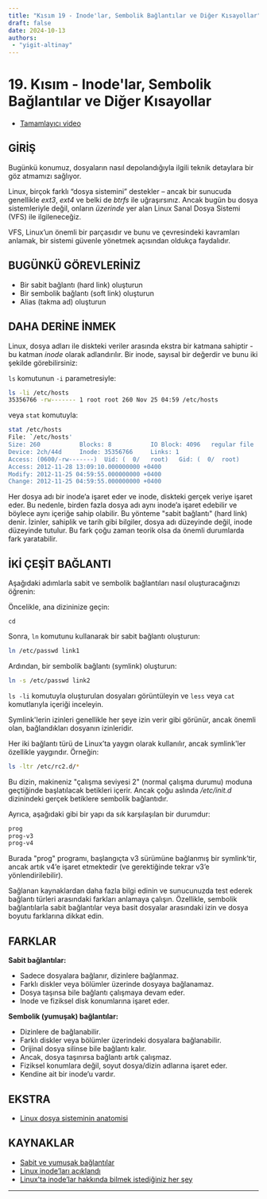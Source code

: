 ```yaml
---
title: "Kısım 19 - Inode'lar, Sembolik Bağlantılar ve Diğer Kısayollar"
draft: false
date: 2024-10-13
authors:
 - "yigit-altinay"
---
```

# 19. Kısım - Inode'lar, Sembolik Bağlantılar ve Diğer Kısayollar

* [Tamamlayıcı video](https://youtu.be/3WrBVRaNCqQ)

## GİRİŞ

Bugünkü konumuz, dosyaların nasıl depolandığıyla ilgili teknik detaylara bir göz atmamızı sağlıyor.  

Linux, birçok farklı “dosya sistemini” destekler – ancak bir sunucuda genellikle _ext3_, _ext4_ ve belki de _btrfs_ ile uğraşırsınız. Ancak bugün bu dosya sistemleriyle değil, onların _üzerinde_ yer alan Linux Sanal Dosya Sistemi (VFS) ile ilgileneceğiz.

VFS, Linux’un önemli bir parçasıdır ve bunu ve çevresindeki kavramları anlamak, bir sistemi güvenle yönetmek açısından oldukça faydalıdır.

## BUGÜNKÜ GÖREVLERİNİZ

* Bir sabit bağlantı (hard link) oluşturun  
* Bir sembolik bağlantı (soft link) oluşturun  
* Alias (takma ad) oluşturun  

## DAHA DERİNE İNMEK

Linux, dosya adları ile diskteki veriler arasında ekstra bir katmana sahiptir - bu katman _inode_ olarak adlandırılır. Bir inode, sayısal bir değerdir ve bunu iki şekilde görebilirsiniz:

`ls` komutunun `-i` parametresiyle:

```bash
ls -li /etc/hosts
35356766 -rw------- 1 root root 260 Nov 25 04:59 /etc/hosts
```

veya `stat` komutuyla:

```bash
stat /etc/hosts
File: `/etc/hosts'
Size: 260           Blocks: 8           IO Block: 4096   regular file
Device: 2ch/44d     Inode: 35356766     Links: 1
Access: (0600/-rw-------)  Uid: (  0/   root)   Gid: (	0/	root)
Access: 2012-11-28 13:09:10.000000000 +0400
Modify: 2012-11-25 04:59:55.000000000 +0400
Change: 2012-11-25 04:59:55.000000000 +0400
```

Her dosya adı bir inode’a işaret eder ve inode, diskteki gerçek veriye işaret eder. Bu nedenle, birden fazla dosya adı aynı inode’a işaret edebilir ve böylece aynı içeriğe sahip olabilir. Bu yönteme "sabit bağlantı" (hard link) denir. İzinler, sahiplik ve tarih gibi bilgiler, dosya adı düzeyinde değil, inode düzeyinde tutulur. Bu fark çoğu zaman teorik olsa da önemli durumlarda fark yaratabilir.

## İKİ ÇEŞİT BAĞLANTI

Aşağıdaki adımlarla sabit ve sembolik bağlantıları nasıl oluşturacağınızı öğrenin:

Öncelikle, ana dizininize geçin:

`cd`

Sonra, `ln` komutunu kullanarak bir sabit bağlantı oluşturun:

```bash
ln /etc/passwd link1
```

Ardından, bir sembolik bağlantı (symlink) oluşturun:

```bash
ln -s /etc/passwd link2
```

`ls -li` komutuyla oluşturulan dosyaları görüntüleyin ve `less` veya `cat` komutlarıyla içeriği inceleyin.

Symlink'lerin izinleri genellikle her şeye izin verir gibi görünür, ancak önemli olan, bağlandıkları dosyanın izinleridir.

Her iki bağlantı türü de Linux’ta yaygın olarak kullanılır, ancak symlink'ler özellikle yaygındır. Örneğin:

```bash
ls -ltr /etc/rc2.d/*
```

Bu dizin, makineniz "çalışma seviyesi 2" (normal çalışma durumu) moduna geçtiğinde başlatılacak betikleri içerir. Ancak çoğu aslında _/etc/init.d_ dizinindeki gerçek betiklere sembolik bağlantıdır.

Ayrıca, aşağıdaki gibi bir yapı da sık karşılaşılan bir durumdur:

```bash
prog
prog-v3
prog-v4
```

Burada "prog" programı, başlangıçta v3 sürümüne bağlanmış bir symlink’tir, ancak artık v4’e işaret etmektedir (ve gerektiğinde tekrar v3’e yönlendirilebilir).

Sağlanan kaynaklardan daha fazla bilgi edinin ve sunucunuzda test ederek bağlantı türleri arasındaki farkları anlamaya çalışın. Özellikle, sembolik bağlantılarla sabit bağlantılar veya basit dosyalar arasındaki izin ve dosya boyutu farklarına dikkat edin.

## FARKLAR

**Sabit bağlantılar:**
* Sadece dosyalara bağlanır, dizinlere bağlanmaz.  
* Farklı diskler veya bölümler üzerinde dosyaya bağlanamaz.  
* Dosya taşınsa bile bağlantı çalışmaya devam eder.  
* Inode ve fiziksel disk konumlarına işaret eder.  

**Sembolik (yumuşak) bağlantılar:**
* Dizinlere de bağlanabilir.  
* Farklı diskler veya bölümler üzerindeki dosyalara bağlanabilir.  
* Orijinal dosya silinse bile bağlantı kalır.  
* Ancak, dosya taşınırsa bağlantı artık çalışmaz.  
* Fiziksel konumlara değil, soyut dosya/dizin adlarına işaret eder.  
* Kendine ait bir inode’u vardır.  

## EKSTRA

* [Linux dosya sisteminin anatomisi](https://developer.ibm.com/tutorials/l-linux-filesystem/)

## KAYNAKLAR

* [Sabit ve yumuşak bağlantılar](http://linuxgazette.net/105/pitcher.html)  
* [Linux inode’ları açıklandı](https://youtu.be/6KjMlm8hhFA)  
* [Linux'ta inode’lar hakkında bilmek istediğiniz her şey](https://www.howtogeek.com/465350/everything-you-ever-wanted-to-know-about-inodes-on-linux/)  

---

